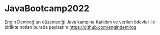 # JavaBootcamp2022

Engin Demiroğ'un düzenlediği Java kampına Katıldım ve verilen ödevler ile birlikte notları burada paylaştım
https://github.com/engindemirog
